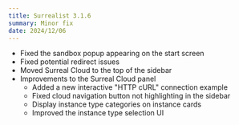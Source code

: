 ```yaml
---
title: Surrealist 3.1.6
summary: Minor fix
date: 2024/12/06
---
```


- Fixed the sandbox popup appearing on the start screen
- Fixed potential redirect issues
- Moved Surreal Cloud to the top of the sidebar
- Improvements to the Surreal Cloud panel
	- Added a new interactive "HTTP cURL" connection example
	- Fixed cloud navigation button not highlighting in the sidebar
	- Display instance type categories on instance cards
	- Improved the instance type selection UI